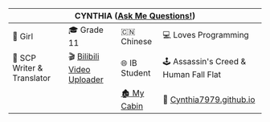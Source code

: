 <table><thead><tr><th colspan="4">CYNTHIA (<a href="http://cynthiawangqa.chatango.com/" target="_blank" rel="noopener noreferrer">Ask Me Questions!</a>)</th></tr></thead><tbody><tr><td>👩 Girl</td><td>🎓 Grade 11</td><td>🇨🇳 Chinese</td><td>💻 Loves Programming</td></tr><tr><td> 📝 SCP Writer &amp; Translator</td><td>🎬 <a href="https://space.bilibili.com/277809595" target="_blank" rel="noopener noreferrer">Bilibili Video Uploader</a></td><td>🌐 IB Student</td><td>🕹 Assassin's Creed &amp; Human Fall Flat</td></tr><tr><td></td><td></td><td><a href="http://cynthia-s-cabin.wikidot.com/" target="_blank" rel="noopener noreferrer">🏚 My Cabin</a></td><td>🔗 <a href="https://cynthia7979.github.io/" target="_blank" rel="noopener noreferrer">Cynthia7979.github.io</a></td></tr></tbody></table>

<!--
**Cynthia7979/Cynthia7979** is a ✨ _special_ ✨ repository because its `README.md` (this file) appears on your GitHub profile.

Here are some ideas to get you started:

- 🔭 I’m currently working on ...
- 🌱 I’m currently learning ...
- 👯 I’m looking to collaborate on ...
- 🤔 I’m looking for help with ...
- 💬 Ask me about ...
- 📫 How to reach me: ...
- 😄 Pronouns: ...
- ⚡ Fun fact: ...
-->
